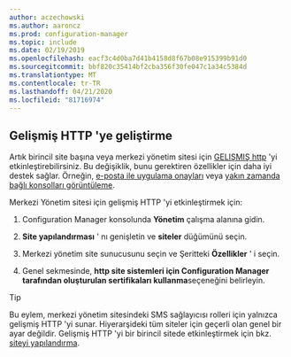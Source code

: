 ```yaml
---
author: aczechowski
ms.author: aaroncz
ms.prod: configuration-manager
ms.topic: include
ms.date: 02/19/2019
ms.openlocfilehash: eacf3c4d0ba7d41b4158d8f67b08e915399b91d0
ms.sourcegitcommit: bbf820c35414bf2cba356f30fe047c1a34c5384d
ms.translationtype: MT
ms.contentlocale: tr-TR
ms.lasthandoff: 04/21/2020
ms.locfileid: "81716974"
---
```

## <a name="improvement-to-enhanced-http"></a><a name="bkmk_ehttp"></a>Gelişmiş HTTP 'ye geliştirme
<!--3798957-->

Artık birincil site başına veya merkezi yönetim sitesi için [GELIŞMIŞ http](../../../../plan-design/hierarchy/enhanced-http.md) 'yi etkinleştirebilirsiniz. Bu değişiklik, bunu gerektiren özellikler için daha iyi destek sağlar. Örneğin, [e-posta ile uygulama onayları](../../../../../apps/deploy-use/app-approval.md#bkmk_email-approve) veya [yakın zamanda bağlı konsolları görüntüleme](../../technical-preview-1901.md#bkmk_console).

Merkezi Yönetim sitesi için gelişmiş HTTP 'yi etkinleştirmek için:

1. Configuration Manager konsolunda **Yönetim** çalışma alanına gidin.  

2. **Site yapılandırması** ' nı genişletin ve **siteler** düğümünü seçin.  

3. Merkezi yönetim site sunucusunu seçin ve Şeritteki **Özellikler** ' i seçin.  

4. Genel sekmesinde, **http site sistemleri için Configuration Manager tarafından oluşturulan sertifikaları kullanma**seçeneğini belirleyin.  

> [!Tip]  
> Bu eylem, merkezi yönetim sitesindeki SMS sağlayıcısı rolleri için yalnızca gelişmiş HTTP 'yi sunar. Hiyerarşideki tüm siteler için geçerli olan genel bir ayar değildir. Gelişmiş HTTP 'yi bir birincil sitede etkinleştirmek için bkz. [siteyi yapılandırma](../../../../plan-design/hierarchy/enhanced-http.md#configure-the-site).  

